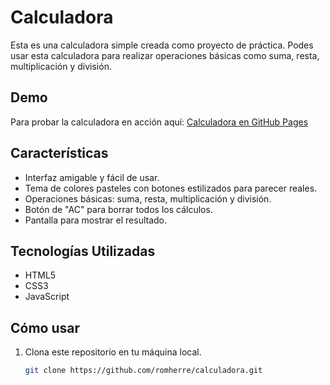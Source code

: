 # Calculadora

Esta es una calculadora simple creada como proyecto de práctica. Podes usar esta calculadora para realizar operaciones básicas como suma, resta, multiplicación y división.

## Demo

Para probar la calculadora en acción aquí: [Calculadora en GitHub Pages](https://romherre.github.io/calculadora/)

## Características

- Interfaz amigable y fácil de usar.
- Tema de colores pasteles con botones estilizados para parecer reales.
- Operaciones básicas: suma, resta, multiplicación y división.
- Botón de "AC" para borrar todos los cálculos.
- Pantalla para mostrar el resultado.

## Tecnologías Utilizadas

- HTML5
- CSS3
- JavaScript

## Cómo usar

1. Clona este repositorio en tu máquina local.
   ```bash
   git clone https://github.com/romherre/calculadora.git
